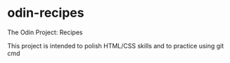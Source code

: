 # odin-recipes

The Odin Project: Recipes

This project is intended to polish HTML/CSS skills and to practice using git cmd
